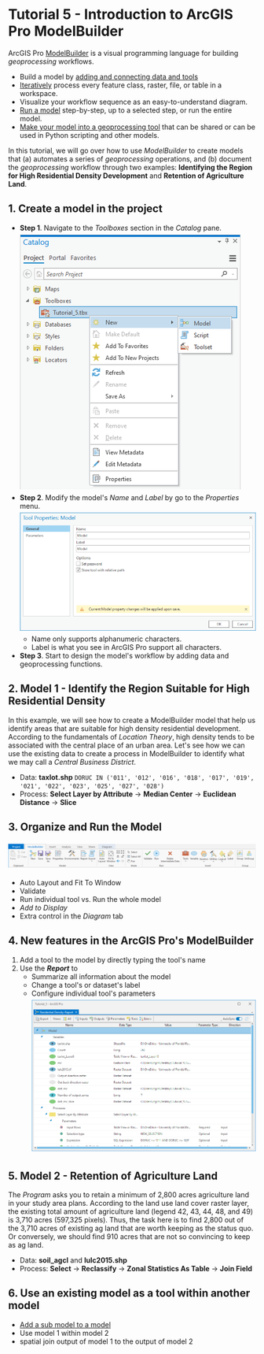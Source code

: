 # Tutorial 5 - Introduction to ArcGIS Pro ModelBuilder

ArcGIS Pro [ModelBuilder](https://pro.arcgis.com/en/pro-app/latest/help/analysis/geoprocessing/modelbuilder/what-is-modelbuilder-.htm)
is a visual programming language for building _geoprocessing_ workflows.

- Build a model by [adding and connecting data and tools](https://pro.arcgis.com/en/pro-app/latest/help/analysis/geoprocessing/modelbuilder/add-connect-and-modify-data-and-tools-in-a-model.htm)
- [Iteratively](https://pro.arcgis.com/en/pro-app/latest/help/analysis/geoprocessing/modelbuilder/iterators-for-looping.htm) process every feature class, raster, file, or table in a workspace.
- Visualize your workflow sequence as an easy-to-understand diagram.
- [Run a model](https://pro.arcgis.com/en/pro-app/latest/help/analysis/geoprocessing/modelbuilder/run-a-model.htm) step-by-step, up to a selected step, or run the entire model.
- [Make your model into a geoprocessing tool](https://pro.arcgis.com/en/pro-app/latest/help/analysis/geoprocessing/modelbuilder/create-a-model-tool.htm) that can be shared or can be used in Python scripting and other models.

In this tutorial, we will go over how to use _ModelBuilder_ to create models that
(a) automates a series of _geoprocessing_ operations, and (b) document the
_geoprocessing_ workflow through two examples:
**Identifying the Region for High Residential Density Development**
and **Retention of Agriculture Land**.

## 1. Create a model in the project

- **Step 1**. Navigate to the _Toolboxes_ section in the _Catalog_ pane.
  <br><img src="img/create_model.png" vspace="5px">
- **Step 2**. Modify the model's _Name_ and _Label_ by go to the _Properties_ menu.
  <br><img src="img/mb_property.png" vspace="5px">
  - Name only supports alphanumeric characters.
  - Label is what you see in ArcGIS Pro support all characters.
- **Step 3**. Start to design the model's workflow by adding data and geoprocessing functions.

## 2. Model 1 - Identify the Region Suitable for High Residential Density

In this example, we will see how to create a ModelBuilder model that help
us identify areas that are suitable for high density residential development.
According to the fundamentals of _Location Theory_, high density tends to be
associated with the central place of an urban area. Let's see how we can use
the existing data to create a process in ModelBuilder to identify what we may
call a _Central Business District_.

- Data: **taxlot.shp** `DORUC IN ('011', '012', '016', '018', '017', '019', '021', '022', '023', '025', '027', '028')`
- Process: **Select Layer by Attribute** -> **Median Center** -> **Euclidean Distance** -> **Slice**

## 3. Organize and Run the Model

<img src="img/mb_tab.png" vspace="5px">

- Auto Layout and Fit To Window
- Validate
- Run individual tool vs. Run the whole model
- _Add to Display_
- Extra control in the _Diagram_ tab

## 4. New features in the ArcGIS Pro's ModelBuilder

1. Add a tool to the model by directly typing the tool's name
2. Use the **_Report_** to
    - Summarize all information about the model
    - Change a tool's or dataset's label
    - Configure individual tool's parameters <img src="img/mb_report.png" vspace="5px">

## 5. Model 2 - Retention of Agriculture Land

The _Program_ asks you to retain a minimum of 2,800 acres agriculture land in your
study area plans. According to the land use land cover raster layer, the existing total
amount of agriculture land (legend 42, 43, 44, 48, and 49) is 3,710 acres (597,325 pixels).
Thus, the task here is to find 2,800 out of the 3,710 acres of existing ag land that
are worth keeping as the status quo. Or conversely, we should find 910 acres that are
not so convincing to keep as ag land.

- Data: **soil_agcl** and **lulc2015.shp**
- Process: **Select** -> **Reclassify** -> **Zonal Statistics As Table** -> **Join Field**

## 6. Use an existing model as a tool within another model

- [Add a sub model to a model](https://pro.arcgis.com/en/pro-app/latest/help/analysis/geoprocessing/modelbuilder/add-a-submodel-to-a-model.htm)
- Use model 1 within model 2
- spatial join output of model 1 to the output of model 2
